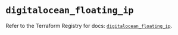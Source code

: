 # `digitalocean_floating_ip`

Refer to the Terraform Registry for docs: [`digitalocean_floating_ip`](https://registry.terraform.io/providers/digitalocean/digitalocean/2.60.0/docs/resources/floating_ip).
